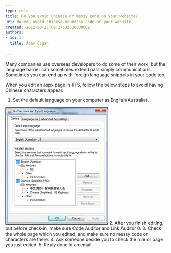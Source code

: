 ```yaml
---
type: rule
title: Do you avoid Chinese or messy code on your website?
uri: do-you-avoid-chinese-or-messy-code-on-your-website
created: 2012-03-23T02:27:32.0000000Z
authors:
- id: 1
  title: Adam Cogan

---
```


Many companies use overseas developers to do some of their work, but the language barrier can sometimes extend past simply communications. Sometimes you can end up with foreign language snippets in your code too.

When you edit an aspx page in TFS, follow the below steps to avoid having Chinese characters appear.
 
1. Set the default language on your computer as English(Australia).

![Set default language as English (Australia)](SetDefaultLanguage.jpg)
2. After you finish editing, but before check-in, make sure Code Auditor and Link Auditor 0.
3. Check the whole page which you edited, and make sure no messy code or characters are there.
4. Ask someone beside you to check the rule or page you just edited.
5. Reply done in an email.
